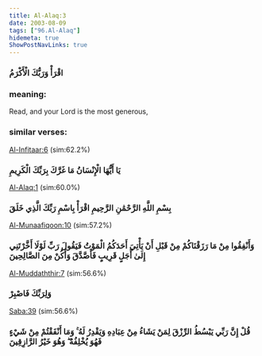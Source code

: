 ```yaml
---
title: Al-Alaq:3
date: 2003-08-09
tags: ["96.Al-Alaq"]
hidemeta: true 
ShowPostNavLinks: true 
---
```

### اقْرَأْ وَرَبُّكَ الْأَكْرَمُ
### meaning: 
Read, and your Lord is the most generous,
### similar verses: 

[Al-Infitaar:6](/82/6) (sim:62.2%)

### يَا أَيُّهَا الْإِنْسَانُ مَا غَرَّكَ بِرَبِّكَ الْكَرِيمِ

[Al-Alaq:1](/96/1) (sim:60.0%)

### بِسْمِ اللَّهِ الرَّحْمَٰنِ الرَّحِيمِ اقْرَأْ بِاسْمِ رَبِّكَ الَّذِي خَلَقَ

[Al-Munaafiqoon:10](/63/10) (sim:57.2%)

### وَأَنْفِقُوا مِنْ مَا رَزَقْنَاكُمْ مِنْ قَبْلِ أَنْ يَأْتِيَ أَحَدَكُمُ الْمَوْتُ فَيَقُولَ رَبِّ لَوْلَا أَخَّرْتَنِي إِلَىٰ أَجَلٍ قَرِيبٍ فَأَصَّدَّقَ وَأَكُنْ مِنَ الصَّالِحِينَ

[Al-Muddaththir:7](/74/7) (sim:56.6%)

### وَلِرَبِّكَ فَاصْبِرْ

[Saba:39](/34/39) (sim:56.6%)

### قُلْ إِنَّ رَبِّي يَبْسُطُ الرِّزْقَ لِمَنْ يَشَاءُ مِنْ عِبَادِهِ وَيَقْدِرُ لَهُ ۚ وَمَا أَنْفَقْتُمْ مِنْ شَيْءٍ فَهُوَ يُخْلِفُهُ ۖ وَهُوَ خَيْرُ الرَّازِقِينَ

